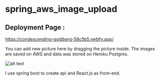 # spring_aws_image_upload

## Deployment Page : <br/>

https://condescending-goldberg-58c5b5.netlify.app/ <br/>

You can add new picture here by dragging the picture inside. The images are saved on AWS and
data was stored on Heroku Postgres.

![alt text](https://github.com/lisa710junyi/spring_aws_image_upload/blob/master/9.png)

I use spring boot to create api and React.js as front-end.
